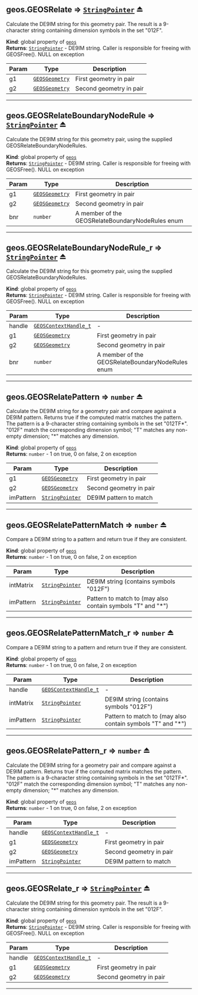<a name="exp_module_geos--geos.GEOSRelate"></a>

## geos.GEOSRelate ⇒ [<code>StringPointer</code>](/typedefs-enums/typedefs-enums.html#StringPointer) ⏏
Calculate the DE9IM string for this geometry pair. The result is a 9-character string containing dimension symbols in the set "012F".

**Kind**: global property of [<code>geos</code>](/typedefs-enums/typedefs-enums.html#module_geos)  
**Returns**: [<code>StringPointer</code>](/typedefs-enums/typedefs-enums.html#StringPointer) - DE9IM string. Caller is responsible for freeing with GEOSFree(). NULL on exception  

| Param | Type | Description |
| --- | --- | --- |
| g1 | [<code>GEOSGeometry</code>](/typedefs-enums/typedefs-enums.html#GEOSGeometry) | First geometry in pair |
| g2 | [<code>GEOSGeometry</code>](/typedefs-enums/typedefs-enums.html#GEOSGeometry) | Second geometry in pair |


---
<a name="exp_module_geos--geos.GEOSRelateBoundaryNodeRule"></a>

## geos.GEOSRelateBoundaryNodeRule ⇒ [<code>StringPointer</code>](/typedefs-enums/typedefs-enums.html#StringPointer) ⏏
Calculate the DE9IM string for this geometry pair, using the supplied GEOSRelateBoundaryNodeRules.

**Kind**: global property of [<code>geos</code>](/typedefs-enums/typedefs-enums.html#module_geos)  
**Returns**: [<code>StringPointer</code>](/typedefs-enums/typedefs-enums.html#StringPointer) - DE9IM string. Caller is responsible for freeing with GEOSFree(). NULL on exception  

| Param | Type | Description |
| --- | --- | --- |
| g1 | [<code>GEOSGeometry</code>](/typedefs-enums/typedefs-enums.html#GEOSGeometry) | First geometry in pair |
| g2 | [<code>GEOSGeometry</code>](/typedefs-enums/typedefs-enums.html#GEOSGeometry) | Second geometry in pair |
| bnr | <code>number</code> | A member of the GEOSRelateBoundaryNodeRules enum |


---
<a name="exp_module_geos--geos.GEOSRelateBoundaryNodeRule_r"></a>

## geos.GEOSRelateBoundaryNodeRule\_r ⇒ [<code>StringPointer</code>](/typedefs-enums/typedefs-enums.html#StringPointer) ⏏
Calculate the DE9IM string for this geometry pair, using the supplied GEOSRelateBoundaryNodeRules.

**Kind**: global property of [<code>geos</code>](/typedefs-enums/typedefs-enums.html#module_geos)  
**Returns**: [<code>StringPointer</code>](/typedefs-enums/typedefs-enums.html#StringPointer) - DE9IM string. Caller is responsible for freeing with GEOSFree(). NULL on exception  

| Param | Type | Description |
| --- | --- | --- |
| handle | [<code>GEOSContextHandle\_t</code>](/typedefs-enums/typedefs-enums.html#GEOSContextHandle_t) | - |
| g1 | [<code>GEOSGeometry</code>](/typedefs-enums/typedefs-enums.html#GEOSGeometry) | First geometry in pair |
| g2 | [<code>GEOSGeometry</code>](/typedefs-enums/typedefs-enums.html#GEOSGeometry) | Second geometry in pair |
| bnr | <code>number</code> | A member of the GEOSRelateBoundaryNodeRules enum |


---
<a name="exp_module_geos--geos.GEOSRelatePattern"></a>

## geos.GEOSRelatePattern ⇒ <code>number</code> ⏏
Calculate the DE9IM string for a geometry pair and compare against a DE9IM pattern. Returns true if the computed matrix matches the pattern. The pattern is a 9-character string containing symbols in the set "012TF*". "012F" match the corresponding dimension symbol; "T" matches any non-empty dimension; "*" matches any dimension.

**Kind**: global property of [<code>geos</code>](/typedefs-enums/typedefs-enums.html#module_geos)  
**Returns**: <code>number</code> - 1 on true, 0 on false, 2 on exception  

| Param | Type | Description |
| --- | --- | --- |
| g1 | [<code>GEOSGeometry</code>](/typedefs-enums/typedefs-enums.html#GEOSGeometry) | First geometry in pair |
| g2 | [<code>GEOSGeometry</code>](/typedefs-enums/typedefs-enums.html#GEOSGeometry) | Second geometry in pair |
| imPattern | [<code>StringPointer</code>](/typedefs-enums/typedefs-enums.html#StringPointer) | DE9IM pattern to match |


---
<a name="exp_module_geos--geos.GEOSRelatePatternMatch"></a>

## geos.GEOSRelatePatternMatch ⇒ <code>number</code> ⏏
Compare a DE9IM string to a pattern and return true if they are consistent.

**Kind**: global property of [<code>geos</code>](/typedefs-enums/typedefs-enums.html#module_geos)  
**Returns**: <code>number</code> - 1 on true, 0 on false, 2 on exception  

| Param | Type | Description |
| --- | --- | --- |
| intMatrix | [<code>StringPointer</code>](/typedefs-enums/typedefs-enums.html#StringPointer) | DE9IM string (contains symbols "012F") |
| imPattern | [<code>StringPointer</code>](/typedefs-enums/typedefs-enums.html#StringPointer) | Pattern to match to (may also contain symbols "T" and "*") |


---
<a name="exp_module_geos--geos.GEOSRelatePatternMatch_r"></a>

## geos.GEOSRelatePatternMatch\_r ⇒ <code>number</code> ⏏
Compare a DE9IM string to a pattern and return true if they are consistent.

**Kind**: global property of [<code>geos</code>](/typedefs-enums/typedefs-enums.html#module_geos)  
**Returns**: <code>number</code> - 1 on true, 0 on false, 2 on exception  

| Param | Type | Description |
| --- | --- | --- |
| handle | [<code>GEOSContextHandle\_t</code>](/typedefs-enums/typedefs-enums.html#GEOSContextHandle_t) | - |
| intMatrix | [<code>StringPointer</code>](/typedefs-enums/typedefs-enums.html#StringPointer) | DE9IM string (contains symbols "012F") |
| imPattern | [<code>StringPointer</code>](/typedefs-enums/typedefs-enums.html#StringPointer) | Pattern to match to (may also contain symbols "T" and "*") |


---
<a name="exp_module_geos--geos.GEOSRelatePattern_r"></a>

## geos.GEOSRelatePattern\_r ⇒ <code>number</code> ⏏
Calculate the DE9IM string for a geometry pair and compare against a DE9IM pattern. Returns true if the computed matrix matches the pattern. The pattern is a 9-character string containing symbols in the set "012TF*". "012F" match the corresponding dimension symbol; "T" matches any non-empty dimension; "*" matches any dimension.

**Kind**: global property of [<code>geos</code>](/typedefs-enums/typedefs-enums.html#module_geos)  
**Returns**: <code>number</code> - 1 on true, 0 on false, 2 on exception  

| Param | Type | Description |
| --- | --- | --- |
| handle | [<code>GEOSContextHandle\_t</code>](/typedefs-enums/typedefs-enums.html#GEOSContextHandle_t) | - |
| g1 | [<code>GEOSGeometry</code>](/typedefs-enums/typedefs-enums.html#GEOSGeometry) | First geometry in pair |
| g2 | [<code>GEOSGeometry</code>](/typedefs-enums/typedefs-enums.html#GEOSGeometry) | Second geometry in pair |
| imPattern | [<code>StringPointer</code>](/typedefs-enums/typedefs-enums.html#StringPointer) | DE9IM pattern to match |


---
<a name="exp_module_geos--geos.GEOSRelate_r"></a>

## geos.GEOSRelate\_r ⇒ [<code>StringPointer</code>](/typedefs-enums/typedefs-enums.html#StringPointer) ⏏
Calculate the DE9IM string for this geometry pair. The result is a 9-character string containing dimension symbols in the set "012F".

**Kind**: global property of [<code>geos</code>](/typedefs-enums/typedefs-enums.html#module_geos)  
**Returns**: [<code>StringPointer</code>](/typedefs-enums/typedefs-enums.html#StringPointer) - DE9IM string. Caller is responsible for freeing with GEOSFree(). NULL on exception  

| Param | Type | Description |
| --- | --- | --- |
| handle | [<code>GEOSContextHandle\_t</code>](/typedefs-enums/typedefs-enums.html#GEOSContextHandle_t) | - |
| g1 | [<code>GEOSGeometry</code>](/typedefs-enums/typedefs-enums.html#GEOSGeometry) | First geometry in pair |
| g2 | [<code>GEOSGeometry</code>](/typedefs-enums/typedefs-enums.html#GEOSGeometry) | Second geometry in pair |


---
